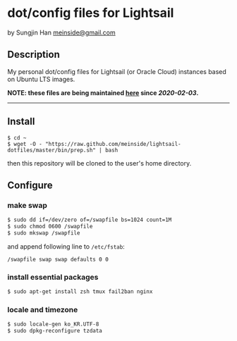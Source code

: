 # dot/config files for Lightsail
by Sungjin Han <meinside@gmail.com>

## Description

My personal dot/config files for Lightsail (or Oracle Cloud) instances based on Ubuntu LTS images.

**NOTE: these files are being maintained [here](https://github.com/meinside/dotfiles) since _2020-02-03_.**

---

## Install

```
$ cd ~
$ wget -O - "https://raw.github.com/meinside/lightsail-dotfiles/master/bin/prep.sh" | bash
```

then this repository will be cloned to the user's home directory.

## Configure

### make swap

```bash
$ sudo dd if=/dev/zero of=/swapfile bs=1024 count=1M
$ sudo chmod 0600 /swapfile
$ sudo mkswap /swapfile
```

and append following line to `/etc/fstab`:

```
/swapfile swap swap defaults 0 0
```

### install essential packages

```bash
$ sudo apt-get install zsh tmux fail2ban nginx
```

### locale and timezone

```bash
$ sudo locale-gen ko_KR.UTF-8
$ sudo dpkg-reconfigure tzdata
```

